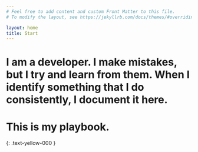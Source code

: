 ```yaml
---
# Feel free to add content and custom Front Matter to this file.
# To modify the layout, see https://jekyllrb.com/docs/themes/#overriding-theme-defaults

layout: home
title: Start
---
```



# I am a developer. I make mistakes, but I try and learn from them. When I identify something that I do consistently, I document it here.

# **This is my playbook.**
{: .text-yellow-000 }